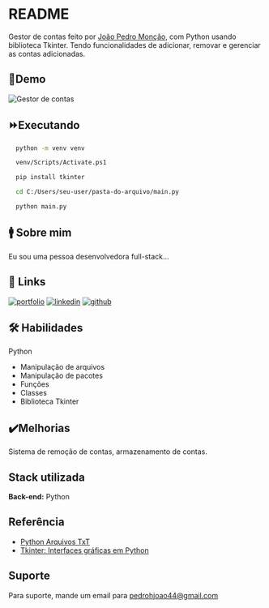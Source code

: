
# README

Gestor de contas feito por [João Pedro Monção](https://github.com/jpmoncao), com Python usando biblioteca Tkinter. Tendo funcionalidades de adicionar, removar e gerenciar as contas adicionadas.

## 🚀Demo

![Gestor de contas](https://prnt.sc/pixrwEShU6ns)


## ⏩Executando

```bash
  python -m venv venv

  venv/Scripts/Activate.ps1

  pip install tkinter

  cd C:/Users/seu-user/pasta-do-arquivo/main.py

  python main.py
```
    
## 🚹 Sobre mim
Eu sou uma pessoa desenvolvedora full-stack...


## 🔗 Links
[![portfolio](https://img.shields.io/badge/portfolio-000?style=for-the-badge&logo=ko-fi&logoColor=white)](https://jpmoncao.github.io/portfolio)
[![linkedin](https://img.shields.io/badge/linkedin-0A66C2?style=for-the-badge&logo=linkedin&logoColor=white)](https://www.linkedin.com/joaomoncao)
[![github](https://img.shields.io/badge/github-1DA1F2?style=for-the-badge&logo=github&logoColor=white)](https://github.com/jpmoncao)


## 🛠 Habilidades
Python
- Manipulação de arquivos
- Manipulação de pacotes
- Funções
- Classes
- Biblioteca Tkinter


## ✔️Melhorias
Sistema de remoção de contas, armazenamento de contas.

## Stack utilizada
**Back-end:** Python


## Referência

 - [Python Arquivos TxT](https://www.youtube.com/watch?v=F8KB5_sEQH0)
 - [Tkinter: Interfaces gráficas em Python](https://www.devmedia.com.br/tkinter-interfaces-graficas-em-python/33956)
 
## Suporte

Para suporte, mande um email para pedrohjoao44@gmail.com

